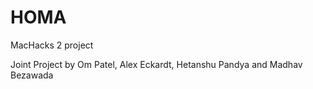 # HOMA
MacHacks 2 project

Joint Project by Om Patel, Alex Eckardt, Hetanshu Pandya and Madhav Bezawada
